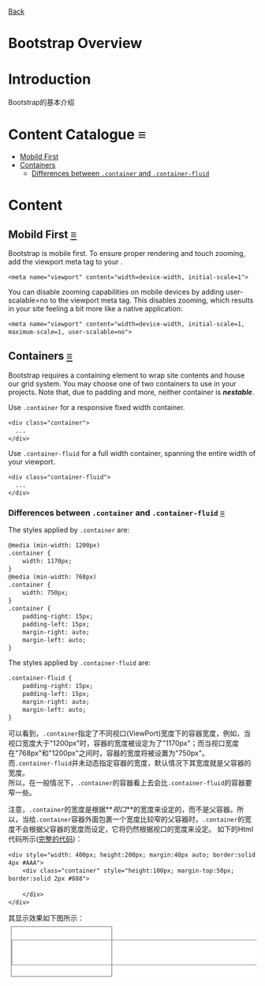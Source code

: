 [Back](index.md)

# Bootstrap Overview

# Introduction

Bootstrap的基本介绍

# Content Catalogue <a id="≡">≡</a>

- [Mobild First](#MF)
- [Containers](#C)
    + [Differences between `.container` and `.container-fluid`](#C-D)


# Content 

## Mobild First <a id="MF">[≡](#≡)</a>

Bootstrap is mobile first. To ensure proper rendering and touch zooming, add the viewport meta tag to your <head>.
```
<meta name="viewport" content="width=device-width, initial-scale=1">
```

You can disable zooming capabilities on mobile devices by adding user-scalable=no to the viewport meta tag. This disables zooming, which results in your site feeling a bit more like a native application:     
```
<meta name="viewport" content="width=device-width, initial-scale=1, maximum-scale=1, user-scalable=no">
```


## Containers <a id="C">[≡](#≡)</a>

Bootstrap requires a containing element to wrap site contents and house our grid system. You may choose one of two containers to use in your projects. Note that, due to padding and more, neither container is **_nestable_**.

Use `.container` for a responsive fixed width container.        
```
<div class="container">
  ...
</div>
```

Use `.container-fluid` for a full width container, spanning the entire width of your viewport.  
```
<div class="container-fluid">
  ...
</div>
```


### Differences between `.container` and `.container-fluid` <a id="C-D">[≡](#≡)</a>

The styles applied by `.container` are:         
```
@media (min-width: 1200px)
.container {
    width: 1170px;
}
@media (min-width: 768px)
.container {
    width: 750px;
}
.container {
    padding-right: 15px;
    padding-left: 15px;
    margin-right: auto;
    margin-left: auto;
}
```

The styles applied by `.container-fluid` are:       
```
.container-fluid {
    padding-right: 15px;
    padding-left: 15px;
    margin-right: auto;
    margin-left: auto;
}
```

可以看到，`.container`指定了不同视口(ViewPort)宽度下的容器宽度，例如，当视口宽度大于"1200px"时，容器的宽度被设定为了"1170px"；而当视口宽度在"768px"和"1200px"之间时，容器的宽度将被设置为"750px"。     
而`.container-fluid`并未动态指定容器的宽度，默认情况下其宽度就是父容器的宽度。    
所以，在一般情况下，`.container`的容器看上去会比`.container-fluid`的容器要窄一些。

注意，`.container`的宽度是根据**_视口_**的宽度来设定的，而不是父容器。所以，当给`.container`容器外面包裹一个宽度比较窄的父容器时，`.container`的宽度不会根据父容器的宽度而设定，它将仍然根据视口的宽度来设定。
如下的Html代码所示([完整的代码](demos/overview.html#demo3))：    
```
<div style="width: 400px; height:200px; margin:40px auto; border:solid 4px #AAA">           
    <div class="container" style="height:100px; margin-top:50px; border:solid 2px #888">
    
    </div>
</div>
```
其显示效果如下图所示：      
![图一](images/overview-1.png)

